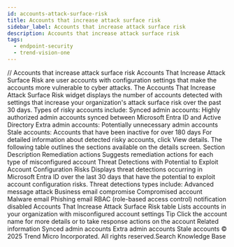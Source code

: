 ```yaml
---
id: accounts-attack-surface-risk
title: Accounts that increase attack surface risk
sidebar_label: Accounts that increase attack surface risk
description: Accounts that increase attack surface risk
tags:
  - endpoint-security
  - trend-vision-one
---
```


/*<![CDATA[*/ $('#title').html($('meta[name=map-description]').attr('content')); /*]]>*/ Accounts that increase attack surface risk Accounts That Increase Attack Surface Risk are user accounts with configuration settings that make the accounts more vulnerable to cyber attacks. The Accounts That Increase Attack Surface Risk widget displays the number of accounts detected with settings that increase your organization's attack surface risk over the past 30 days. Types of risky accounts include: Synced admin accounts: Highly authorized admin accounts synced between Microsoft Entra ID and Active Directory Extra admin accounts: Potentially unnecessary admin accounts Stale accounts: Accounts that have been inactive for over 180 days For detailed information about detected risky accounts, click View details. The following table outlines the sections available on the details screen. Section Description Remediation actions Suggests remediation actions for each type of misconfigured account Threat Detections with Potential to Exploit Account Configuration Risks Displays threat detections occurring in Microsoft Entra ID over the last 30 days that have the potential to exploit account configuration risks. Threat detections types include: Advanced message attack Business email compromise Compromised account Malware email Phishing email RBAC (role-based access control) notification disabled Accounts That Increase Attack Surface Risk table Lists accounts in your organization with misconfigured account settings Tip Click the account name for more details or to take response actions on the account Related information Synced admin accounts Extra admin accounts Stale accounts © 2025 Trend Micro Incorporated. All rights reserved.Search Knowledge Base